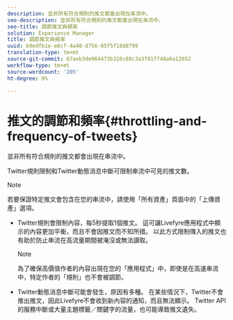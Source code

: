 ```yaml
---
description: 並非所有符合規則的推文都會出現在串流中。
seo-description: 並非所有符合規則的推文都會出現在串流中。
seo-title: 調節推文與頻率
solution: Experience Manager
title: 調節推文與頻率
uuid: b9edfb1e-e6cf-4a48-8756-05f5f18d8799
translation-type: tm+mt
source-git-commit: 67aeb3de964473b326c88c3a3f81ff48a6a12652
workflow-type: tm+mt
source-wordcount: '205'
ht-degree: 0%

---
```



# 推文的調節和頻率{#throttling-and-frequency-of-tweets}

並非所有符合規則的推文都會出現在串流中。

Twitter規則限制和Twitter動態消息中斷可限制串流中可見的推文數。

>[!NOTE]
>
>若要保證特定推文會包含在您的串流中，請使用「所有資產」頁面中的「上傳資產」選項。

* Twitter規則會限制內容，每5秒提取1個推文。 這可讓Livefyre應用程式中顯示的內容更加平衡，而且不會因推文而不知所措。 以此方式限制傳入的推文也有助於防止串流在高流量期間被淹沒或無法讀取。

   >[!NOTE]
   >
   >為了確保高價值作者的內容出現在您的「應用程式」中，即使是在高速串流中，特定作者的「規則」也不會被調節。

* Twitter動態消息中斷可能會發生，原因有多種。 在某些情況下，Twitter不會推出推文，因此Livefyre不會收到新內容的通知，而且無法顯示。 Twitter API的服務中斷或大量主題標籤／關鍵字的流量，也可能導致推文遺失。


